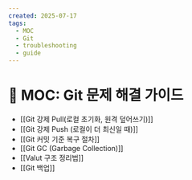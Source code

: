 ```yaml
---
created: 2025-07-17
tags:
  - MOC
  - Git
  - troubleshooting
  - guide
---
```

# 📑 MOC: Git 문제 해결 가이드
- [[Git 강제 Pull(로컬 초기화, 원격 덮어쓰기)]]
- [[Git 강제 Push (로컬이 더 최신일 때)]]
- [[Git 커밋 기준 복구 절차]]
- [[Git GC (Garbage Collection)]]
- [[Valut 구조 정리법]]
- [[Git 백업]]